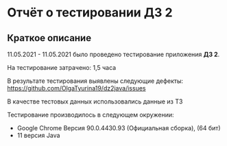 # Отчёт о тестировании **ДЗ 2**
## Краткое описание
11.05.2021 - 11.05.2021 было проведено тестирование приложения **ДЗ 2**.

На тестирование затрачено: 1,5 часа

В результате тестирования выявлены следующие дефекты:
 https://github.com/OlgaTyurina19/dz2java/issues

В качестве тестовых данных использовались данные из ТЗ

Тестирование производилось в следующем окружении:

- Google Chrome 
 Версия 90.0.4430.93 (Официальная сборка), (64 бит)
- 11 версия Java